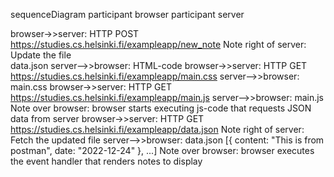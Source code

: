 sequenceDiagram
participant browser
participant server

browser->>server: HTTP POST https://studies.cs.helsinki.fi/exampleapp/new_note
Note right of server: Update the file <br/>data.json
server-->>browser: HTML-code
browser->>server: HTTP GET https://studies.cs.helsinki.fi/exampleapp/main.css
server-->>browser: main.css
browser->>server: HTTP GET https://studies.cs.helsinki.fi/exampleapp/main.js
server-->>browser: main.js
Note over browser: browser starts executing js-code that requests JSON data from server 
browser->>server: HTTP GET https://studies.cs.helsinki.fi/exampleapp/data.json
Note right of server: Fetch the updated file
server-->>browser: data.json [{ content: "This is from postman", date: "2022-12-24" }, ...]
Note over browser: browser executes the event handler that renders notes to display